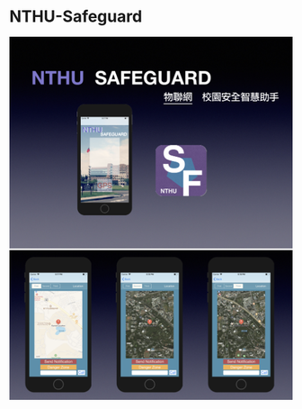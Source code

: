 # NTHU-Safeguard

![image](https://github.com/Yi-Cheng0101/NTHU-Safeguard/blob/main/NTHU_Safeguard_img_1.png)
![image](https://github.com/Yi-Cheng0101/NTHU-Safeguard/blob/main/NTHU_Safeguard_img_2.png)
